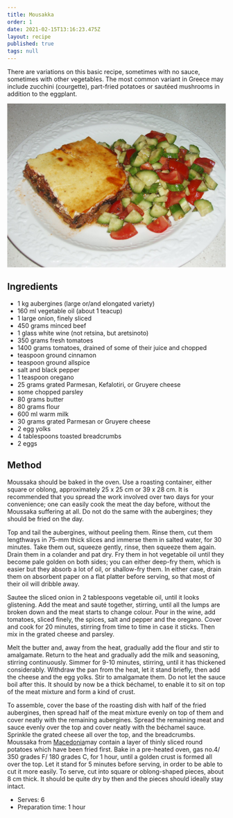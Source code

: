```yaml
---
title: Mousakka
order: 1
date: 2021-02-15T13:16:23.475Z
layout: recipe
published: true
tags: null
---
```

There are variations on this basic recipe, sometimes with no sauce, sometimes with other vegetables. The most common variant in Greece may include zucchini (courgette), part-fried potatoes or sautéed mushrooms in addition to the eggplant.

![A slice of Moussaka on a plate with some salad](../uploads/moussaka.jpg "Mousakka")

## Ingredients

* 1 kg aubergines (large or/and elongated variety)
* 160 ml vegetable oil (about 1 teacup) 
* 1 large onion, finely sliced 
* 450 grams minced beef 
* 1 glass white wine (not retsina, but aretsinoto) 	
* 350 grams fresh tomatoes
* 1400 grams tomatoes, drained of some of their juice and chopped 
* teaspoon ground cinnamon 
* teaspoon ground allspice 
* salt and black pepper 
* 1 teaspoon oregano 
* 25 grams grated Parmesan, Kefalotiri, or Gruyere cheese 
* some chopped parsley 
* 80 grams butter 
* 80 grams flour 
* 600 ml warm milk 
* 30 grams grated Parmesan or Gruyere cheese 
* 2 egg yolks 
* 4 tablespoons toasted breadcrumbs
* 2 eggs 

## Method

Moussaka should be baked in the oven. Use a roasting container, either square or oblong, approximately 25 x 25 cm or 39 x 28 cm. It is recommended that you spread the work involved over two days for your convenience; one can easily cook the meat the day before, without the Moussaka suffering at all. Do not do the same with the aubergines; they should be fried on the day.

Top and tail the aubergines, without peeling them. Rinse them, cut them lengthways in 75-mm thick slices and immerse them in salted water, for 30 minutes. Take them out, squeeze gently, rinse, then squeeze them again. Drain them in a colander and pat dry. Fry them in hot vegetable oil until they become pale golden on both sides; you can either deep-fry them, which is easier but they absorb a lot of oil, or shallow-fry them. In either case, drain them on absorbent paper on a flat platter before serving, so that most of their oil will dribble away.

Sautee the sliced onion in 2 tablespoons vegetable oil, until it looks glistening. Add the meat and sauté together, stirring, until all the lumps are broken down and the meat starts to change colour. Pour in the wine, add tomatoes, sliced finely, the spices, salt and pepper and the oregano. Cover and cook for 20 minutes, stirring from time to time in case it sticks. Then mix in the grated cheese and parsley. 

Melt the butter and, away from the heat, gradually add the flour and stir to amalgamate. Return to the heat and gradually add the milk and seasoning, stirring continuously. Simmer for 9-10 minutes, stirring, until it has thickened considerably. Withdraw the pan from the heat, let it stand briefly, then add the cheese and the egg yolks. Stir to amalgamate them. Do not let the sauce boil after this. It should by now be a thick béchamel, to enable it to sit on top of the meat mixture and form a kind of crust. 

To assemble, cover the base of the roasting dish with half of the fried aubergines, then spread half of the meat mixture evenly on top of them and cover neatly with the remaining aubergines. Spread the remaining meat and sauce evenly over the top and cover neatly with the béchamel sauce. Sprinkle the grated cheese all over the top, and the breadcrumbs. Moussaka from [Macedonia](https://en.wikipedia.org/wiki/Macedonia)may contain a layer of thinly sliced round potatoes which have been fried first. Bake in a pre-heated oven, gas no.4/ 350 grades F/ 180 grades C, for 1 hour, until a golden crust is formed all over the top. Let it stand for 5 minutes before serving, in order to be able to cut it more easily. To serve, cut into square or oblong-shaped pieces, about 8 cm thick. It should be quite dry by then and the pieces should ideally stay intact.

<section class="details">

* Serves: 6
* Preparation time: 1 hour

</section>
